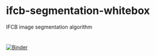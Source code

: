 # ifcb-segmentation-whitebox
IFCB image segmentation algorithm
#
[![Binder](http://mybinder.org/badge.svg)](http://mybinder.org/repo/joefutrelle/ifcb-segmentation-whitebox)
